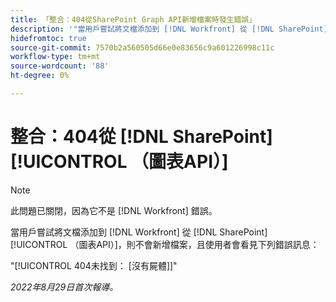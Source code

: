 ```yaml
---
title: 「整合：404從SharePoint Graph API新增檔案時發生錯誤」
description: '"當用戶嘗試將文檔添加到 [!DNL Workfront] 從 [!DNL SharePoint] （圖表API），則不會新增檔案，且使用者會看見下列錯誤訊息：'
hidefromtoc: true
source-git-commit: 7570b2a560505d66e0e83656c9a601226998c11c
workflow-type: tm+mt
source-wordcount: '88'
ht-degree: 0%

---
```



# 整合：404從 [!DNL SharePoint] [!UICONTROL （圖表API）]

>[!NOTE]
>
>此問題已關閉，因為它不是 [!DNL Workfront] 錯誤。

當用戶嘗試將文檔添加到 [!DNL Workfront] 從 [!DNL SharePoint] [!UICONTROL （圖表API）]，則不會新增檔案，且使用者會看見下列錯誤訊息：

&quot;[!UICONTROL 404未找到： [沒有屍體]]&quot;

_2022年8月29日首次報導。_

